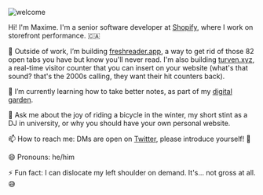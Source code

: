 ![welcome](https://user-images.githubusercontent.com/8457808/87365955-84d22000-c545-11ea-87ab-541778ee149a.gif)

Hi! I'm Maxime. I'm a senior software developer at [Shopify](https://www.shopify.ca/), where I work on storefront performance. 🇨🇦

🔭 Outside of work, I’m building [freshreader.app](https://freshreader.app/), a way to get rid of those 82 open tabs you have but know you'll never read. I'm also building [turven.xyz](https://turven.xyz/), a real-time visitor counter that you can insert on your website (what's that sound? that's the 2000s calling, they want their hit counters back).

🌱 I’m currently learning how to take better notes, as part of my [digital garden](https://maximevaillancourt.com/notes).

💬 Ask me about the joy of riding a bicycle in the winter, my short stint as a DJ in university, or why you should have your own personal website.

📫 How to reach me: DMs are open on [Twitter](https://twitter.com/vaillancourtmax), please introduce yourself! :wave:

😄 Pronouns: he/him

⚡ Fun fact: I can dislocate my left shoulder on demand. It's... not gross at all. 😅

